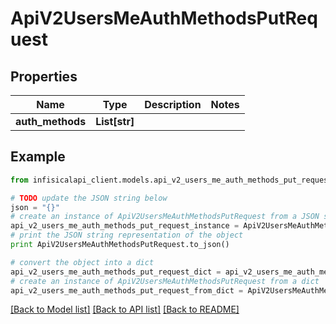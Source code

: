 # ApiV2UsersMeAuthMethodsPutRequest


## Properties
Name | Type | Description | Notes
------------ | ------------- | ------------- | -------------
**auth_methods** | **List[str]** |  | 

## Example

```python
from infisicalapi_client.models.api_v2_users_me_auth_methods_put_request import ApiV2UsersMeAuthMethodsPutRequest

# TODO update the JSON string below
json = "{}"
# create an instance of ApiV2UsersMeAuthMethodsPutRequest from a JSON string
api_v2_users_me_auth_methods_put_request_instance = ApiV2UsersMeAuthMethodsPutRequest.from_json(json)
# print the JSON string representation of the object
print ApiV2UsersMeAuthMethodsPutRequest.to_json()

# convert the object into a dict
api_v2_users_me_auth_methods_put_request_dict = api_v2_users_me_auth_methods_put_request_instance.to_dict()
# create an instance of ApiV2UsersMeAuthMethodsPutRequest from a dict
api_v2_users_me_auth_methods_put_request_from_dict = ApiV2UsersMeAuthMethodsPutRequest.from_dict(api_v2_users_me_auth_methods_put_request_dict)
```
[[Back to Model list]](../README.md#documentation-for-models) [[Back to API list]](../README.md#documentation-for-api-endpoints) [[Back to README]](../README.md)


